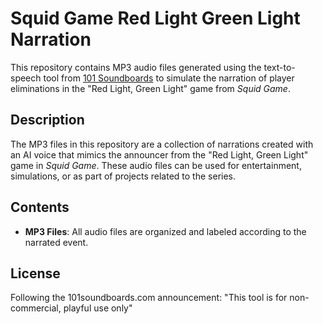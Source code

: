 # Squid Game Red Light Green Light Narration

This repository contains MP3 audio files generated using the text-to-speech tool from [101 Soundboards](https://www.101soundboards.com/tts/1135526-squid-game-announcer-lady-tts-computer-ai-voice#goog_rewarded) to simulate the narration of player eliminations in the "Red Light, Green Light" game from *Squid Game*.

## Description

The MP3 files in this repository are a collection of narrations created with an AI voice that mimics the announcer from the "Red Light, Green Light" game in *Squid Game*. These audio files can be used for entertainment, simulations, or as part of projects related to the series.

## Contents

- **MP3 Files**: All audio files are organized and labeled according to the narrated event.

## License

Following the 101soundboards.com announcement: "This tool is for non-commercial, playful use only"
